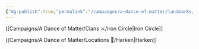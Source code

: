 ```yaml
---
{"dg-publish":true,"permalink":"/campaigns/a-dance-of-matter/landmarks/iron-vault/"}
---
```


[[Campaigns/A Dance of Matter/Clans ⚔/Iron Circle\|Iron Circle]]

[[Campaigns/A Dance of Matter/Locations 📌/Harken\|Harken]]